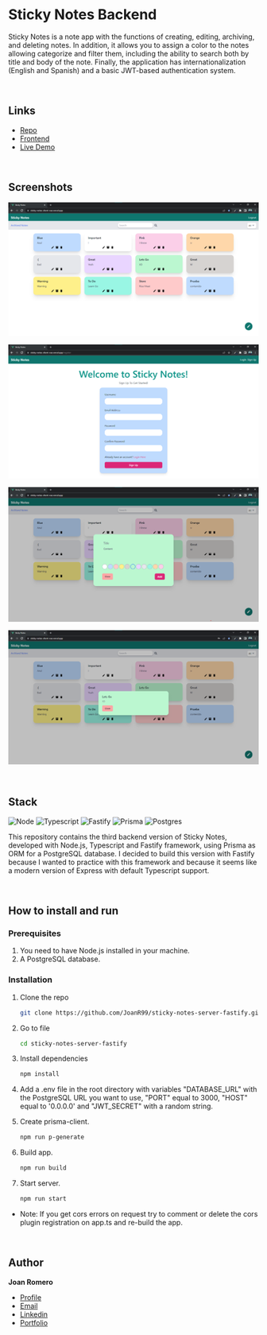 # Sticky Notes Backend

Sticky Notes is a note app with the functions of creating, editing, archiving, and deleting notes. In addition, it allows you to assign a color to the notes allowing categorize and filter them, including the ability to search both by title and body of the note. Finally, the application has internationalization (English and Spanish) and a basic JWT-based authentication system.

&nbsp;

## Links

- [Repo](https://github.com/JoanR99/sticky-notes-server-fastify 'Sticky Notes Backend repo')
- [Frontend](https://github.com/JoanR99/sticky-notes-client-vue 'Sticky Notes Frontend repo')
- [Live Demo](https://sticky-notes-client-vue.vercel.app/ 'Live View')

&nbsp;

## Screenshots

![Home Page](/screenshots/sticky-notes.png 'Home Page')

![SignUp Page](/screenshots/sn-3.png 'SignUp Page')

![Create Note Modal](/screenshots/sn-4.png 'Create Note Modal')

![Note Modal](/screenshots/sn-5.png 'Note Modal')

&nbsp;

## Stack

![Node] ![Typescript] ![Fastify] ![Prisma] ![Postgres]

This repository contains the third backend version of Sticky Notes, developed with Node.js, Typescript and Fastify framework, using Prisma as ORM for a PostgreSQL database. I decided to build this version with Fastify because I wanted to practice with this framework and because it seems like a modern version of Express with default Typescript support.

&nbsp;

## How to install and run

### Prerequisites

1. You need to have Node.js installed in your machine.
2. A PostgreSQL database.

### Installation

1. Clone the repo

   ```sh
   git clone https://github.com/JoanR99/sticky-notes-server-fastify.git
   ```

2. Go to file

   ```sh
   cd sticky-notes-server-fastify
   ```

3. Install dependencies

   ```sh
   npm install
   ```

4. Add a .env file in the root directory with variables "DATABASE_URL" with the PostgreSQL URL you want to use, "PORT" equal to 3000, "HOST" equal to '0.0.0.0' and "JWT_SECRET" with a random string.
5. Create prisma-client.

   ```sh
   npm run p-generate
   ```

6. Build app.

   ```sh
   npm run build
   ```

7. Start server.

   ```sh
   npm run start
   ```

- Note: If you get cors errors on request try to comment or delete the cors plugin registration on app.ts and re-build the app.

  &nbsp;

## Author

**Joan Romero**

- [Profile](https://github.com/JoanR99 'Github Joan Romero')
- [Email](mailto:romerojoan1999@gmail.com?subject=Hi 'Hi!')
- [Linkedin](https://www.linkedin.com/in/joanr99/ 'Linkedin Joan Romero')
- [Portfolio](https://portfolio-joan-romero.vercel.app/ 'Portfolio Joan Romero')

[node]: https://img.shields.io/badge/node.js-6DA55F?style=for-the-badge&logo=node.js&logoColor=white
[typescript]: https://img.shields.io/badge/typescript-%23007ACC.svg?style=for-the-badge&logo=typescript&logoColor=white
[fastify]: https://img.shields.io/badge/fastify-%23000000.svg?style=for-the-badge&logo=fastify&logoColor=white
[prisma]: https://img.shields.io/badge/Prisma-3982CE?style=for-the-badge&logo=Prisma&logoColor=white
[postgres]: https://img.shields.io/badge/postgres-%23316192.svg?style=for-the-badge&logo=postgresql&logoColor=white
